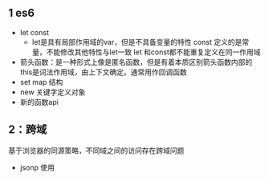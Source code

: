 ## 1 es6
- let const
    - let是具有局部作用域的var，但是不具备变量的特性
    const 定义的是常量，不能修改其他特性与let一致
    let 和const都不能重复定义在同一作用域
- 箭头函数：是一种形式上像是匿名函数，但是有着本质区别箭头函数内部的this是词法作用域，由上下文确定。通常用作回调函数
- set map 结构
- new 关键字定义对象
- 新的函数api
## 2：跨域
基于浏览器的同源策略，不同域之间的访问存在跨域问题
- jsonp
使用<script>标签请求js文件返回数据
- cors
使用自定义的http 头部请求
